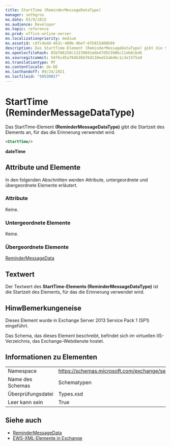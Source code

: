 ```yaml
---
title: StartTime (ReminderMessageDataType)
manager: sethgros
ms.date: 03/9/2015
ms.audience: Developer
ms.topic: reference
ms.prod: office-online-server
ms.localizationpriority: medium
ms.assetid: cdfc4edd-463c-409b-9bef-6fb915d00b99
description: Das StartTime-Element (ReminderMessageDataType) gibt die Startzeit des Elements an, für das die Erinnerung verwendet wird.
ms.openlocfilehash: 85bf86250c13239691e6b47d92390bc11eb8cbd6
ms.sourcegitcommit: 54f6cd5a704b36b76d110ee53a6d6c1c3e15f5a9
ms.translationtype: MT
ms.contentlocale: de-DE
ms.lasthandoff: 09/24/2021
ms.locfileid: "59539017"
---
```

# <a name="starttime-remindermessagedatatype"></a>StartTime (ReminderMessageDataType)

Das StartTime-Element **(ReminderMessageDataType)** gibt die Startzeit des Elements an, für das die Erinnerung verwendet wird. 
  
```XML
<StartTime/>
```

**dateTime**

## <a name="attributes-and-elements"></a>Attribute und Elemente

In den folgenden Abschnitten werden Attribute, untergeordnete und übergeordnete Elemente erläutert.
  
### <a name="attributes"></a>Attribute

Keine.
  
### <a name="child-elements"></a>Untergeordnete Elemente

Keine.
  
### <a name="parent-elements"></a>Übergeordnete Elemente

[ReminderMessageData](remindermessagedata.md)
  
## <a name="text-value"></a>Textwert

Der Textwert des **StartTime-Elements (ReminderMessageDataType)** ist die Startzeit des Elements, für das die Erinnerung verwendet wird. 
  
## <a name="remarks"></a>HinwBemerkungeneise

Dieses Element wurde in Exchange Server 2013 Service Pack 1 (SP1) eingeführt.
  
Das Schema, das dieses Element beschreibt, befindet sich im virtuellen IIS-Verzeichnis, das Exchange-Webdienste hostet.
  
## <a name="element-information"></a>Informationen zu Elementen

|||
|:-----|:-----|
|Namespace  <br/> |https://schemas.microsoft.com/exchange/services/2006/types  <br/> |
|Name des Schemas  <br/> |Schematypen  <br/> |
|Überprüfungsdatei  <br/> |Types.xsd  <br/> |
|Leer kann sein  <br/> |True  <br/> |
   
## <a name="see-also"></a>Siehe auch

- [ReminderMessageData](remindermessagedata.md)
- [EWS-XML-Elemente in Exchange](ews-xml-elements-in-exchange.md)

